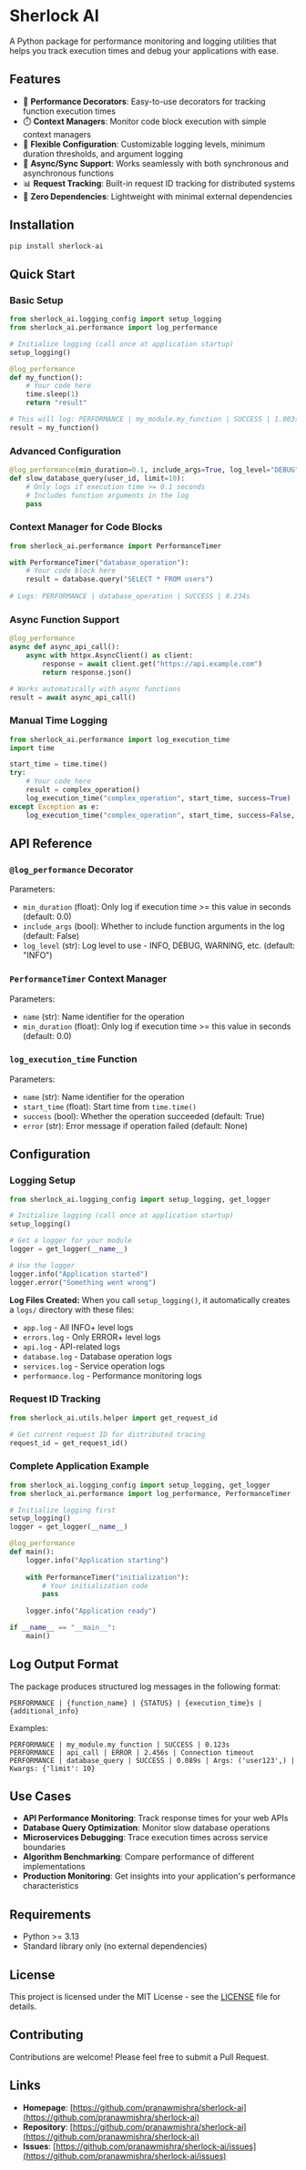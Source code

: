 # Sherlock AI

A Python package for performance monitoring and logging utilities that helps you track execution times and debug your applications with ease.

## Features

- 🎯 **Performance Decorators**: Easy-to-use decorators for tracking function execution times
- ⏱️ **Context Managers**: Monitor code block execution with simple context managers
- 🔧 **Flexible Configuration**: Customizable logging levels, minimum duration thresholds, and argument logging
- 🔄 **Async/Sync Support**: Works seamlessly with both synchronous and asynchronous functions
- 📊 **Request Tracking**: Built-in request ID tracking for distributed systems
- 🚀 **Zero Dependencies**: Lightweight with minimal external dependencies

## Installation

```bash
pip install sherlock-ai
```

## Quick Start

### Basic Setup

```python
from sherlock_ai.logging_config import setup_logging
from sherlock_ai.performance import log_performance

# Initialize logging (call once at application startup)
setup_logging()

@log_performance
def my_function():
    # Your code here
    time.sleep(1)
    return "result"

# This will log: PERFORMANCE | my_module.my_function | SUCCESS | 1.003s
result = my_function()
```

### Advanced Configuration

```python
@log_performance(min_duration=0.1, include_args=True, log_level="DEBUG")
def slow_database_query(user_id, limit=10):
    # Only logs if execution time >= 0.1 seconds
    # Includes function arguments in the log
    pass
```

### Context Manager for Code Blocks

```python
from sherlock_ai.performance import PerformanceTimer

with PerformanceTimer("database_operation"):
    # Your code block here
    result = database.query("SELECT * FROM users")
    
# Logs: PERFORMANCE | database_operation | SUCCESS | 0.234s
```

### Async Function Support

```python
@log_performance
async def async_api_call():
    async with httpx.AsyncClient() as client:
        response = await client.get("https://api.example.com")
        return response.json()

# Works automatically with async functions
result = await async_api_call()
```

### Manual Time Logging

```python
from sherlock_ai.performance import log_execution_time
import time

start_time = time.time()
try:
    # Your code here
    result = complex_operation()
    log_execution_time("complex_operation", start_time, success=True)
except Exception as e:
    log_execution_time("complex_operation", start_time, success=False, error=str(e))
```

## API Reference

### `@log_performance` Decorator

Parameters:
- `min_duration` (float): Only log if execution time >= this value in seconds (default: 0.0)
- `include_args` (bool): Whether to include function arguments in the log (default: False)
- `log_level` (str): Log level to use - INFO, DEBUG, WARNING, etc. (default: "INFO")

### `PerformanceTimer` Context Manager

Parameters:
- `name` (str): Name identifier for the operation
- `min_duration` (float): Only log if execution time >= this value in seconds (default: 0.0)

### `log_execution_time` Function

Parameters:
- `name` (str): Name identifier for the operation
- `start_time` (float): Start time from `time.time()`
- `success` (bool): Whether the operation succeeded (default: True)
- `error` (str): Error message if operation failed (default: None)

## Configuration

### Logging Setup

```python
from sherlock_ai.logging_config import setup_logging, get_logger

# Initialize logging (call once at application startup)
setup_logging()

# Get a logger for your module
logger = get_logger(__name__)

# Use the logger
logger.info("Application started")
logger.error("Something went wrong")
```

**Log Files Created:**
When you call `setup_logging()`, it automatically creates a `logs/` directory with these files:
- `app.log` - All INFO+ level logs
- `errors.log` - Only ERROR+ level logs  
- `api.log` - API-related logs
- `database.log` - Database operation logs
- `services.log` - Service operation logs
- `performance.log` - Performance monitoring logs

### Request ID Tracking

```python
from sherlock_ai.utils.helper import get_request_id

# Get current request ID for distributed tracing
request_id = get_request_id()
```

### Complete Application Example

```python
from sherlock_ai.logging_config import setup_logging, get_logger
from sherlock_ai.performance import log_performance, PerformanceTimer

# Initialize logging first
setup_logging()
logger = get_logger(__name__)

@log_performance
def main():
    logger.info("Application starting")
    
    with PerformanceTimer("initialization"):
        # Your initialization code
        pass
    
    logger.info("Application ready")

if __name__ == "__main__":
    main()
```

## Log Output Format

The package produces structured log messages in the following format:

```
PERFORMANCE | {function_name} | {STATUS} | {execution_time}s | {additional_info}
```

Examples:
```
PERFORMANCE | my_module.my_function | SUCCESS | 0.123s
PERFORMANCE | api_call | ERROR | 2.456s | Connection timeout
PERFORMANCE | database_query | SUCCESS | 0.089s | Args: ('user123',) | Kwargs: {'limit': 10}
```

## Use Cases

- **API Performance Monitoring**: Track response times for your web APIs
- **Database Query Optimization**: Monitor slow database operations
- **Microservices Debugging**: Trace execution times across service boundaries
- **Algorithm Benchmarking**: Compare performance of different implementations
- **Production Monitoring**: Get insights into your application's performance characteristics

## Requirements

- Python >= 3.13
- Standard library only (no external dependencies)

## License

This project is licensed under the MIT License - see the [LICENSE](LICENSE) file for details.

## Contributing

Contributions are welcome! Please feel free to submit a Pull Request.

## Links

- **Homepage**: [https://github.com/pranawmishra/sherlock-ai](https://github.com/pranawmishra/sherlock-ai)
- **Repository**: [https://github.com/pranawmishra/sherlock-ai](https://github.com/pranawmishra/sherlock-ai)
- **Issues**: [https://github.com/pranawmishra/sherlock-ai/issues](https://github.com/pranawmishra/sherlock-ai/issues)